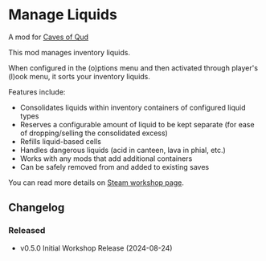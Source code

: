 # Manage Liquids

A mod for [Caves of Qud](https://www.cavesofqud.com/)

This mod manages inventory liquids.

When configured in the (o)ptions menu and then activated through player's (l)ook menu, it sorts your inventory liquids.

Features include:

* Consolidates liquids within inventory containers of configured liquid types
* Reserves a configurable amount of liquid to be kept separate (for ease of dropping/selling the consolidated excess)
* Refills liquid-based cells
* Handles dangerous liquids (acid in canteen, lava in phial, etc.)
* Works with any mods that add additional containers
* Can be safely removed from and added to existing saves

You can read more details on [Steam workshop page](TODO).

## Changelog

### Released

- v0.5.0 Initial Workshop Release (2024-08-24)